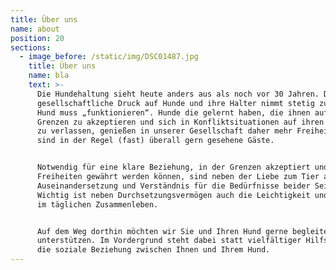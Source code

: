 ```yaml
---
title: Über uns
name: about
position: 20
sections:
  - image_before: /static/img/DSC01487.jpg
    title: Über uns
    name: bla
    text: >-
      Die Hundehaltung sieht heute anders aus als noch vor 30 Jahren. Der
      gesellschaftliche Druck auf Hunde und ihre Halter nimmt stetig zu und der
      Hund muss „funktionieren“. Hunde die gelernt haben, die ihnen aufgezeigten
      Grenzen zu akzeptieren und sich in Konfliktsituationen auf ihren Menschen
      zu verlassen, genießen in unserer Gesellschaft daher mehr Freiheiten und
      sind in der Regel (fast) überall gern gesehene Gäste.


      Notwendig für eine klare Beziehung, in der Grenzen akzeptiert und
      Freiheiten gewährt werden können, sind neben der Liebe zum Tier auch
      Auseinandersetzung und Verständnis für die Bedürfnisse beider Seiten.
      Wichtig ist neben Durchsetzungsvermögen auch die Leichtigkeit und Freude
      im täglichen Zusammenleben. 


      Auf dem Weg dorthin möchten wir Sie und Ihren Hund gerne begleiten und
      unterstützen. Im Vordergrund steht dabei statt vielfältiger Hilfsmittel,
      die soziale Beziehung zwischen Ihnen und Ihrem Hund.
---
```


